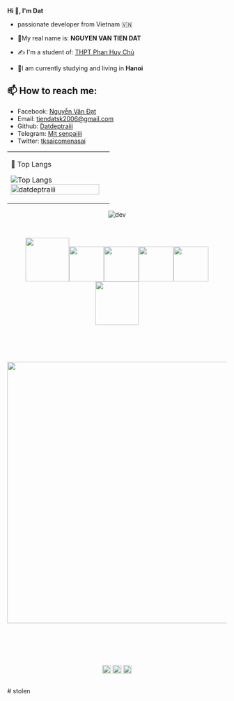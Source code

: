 **Hi 👋, I'm Dat**

- passionate developer from Vietnam 🇻🇳 </h3>

- 👀My real name is: **NGUYEN VAN TIEN DAT**
- ✍ I'm a student of: [THPT Phan Huy Chú](https://c3phanhuychu.edu.vn/)
- 🏡I am currently studying and living in **Hanoi**
## 📫 How to reach me:


  

 
 - Facebook: [Nguyễn Văn Đạt](https://www.facebook.com/datackermann)
 - Email: [tiendatsk2006@gmail.com](mailto:tiendatsk2006@gmail.com)
 - Github: [Datdeptraiii](https://github.com/Datdeptraiii/Datdeptraiii)
 - Telegram: [Mit senpaiiii](https://t.me/Mit_senpaiiii)
 - Twitter: [tksaicomenasai](https://twitter.com/tksaicomenasai)
  </a>
</p>


<table style="width:100%;">
  <tr>
    <td>
    
      
 📖 Top Langs
      
![Top Langs](https://github-readme-stats.vercel.app/api/top-langs/?username=Datdeptraiii&text_color=daf7dc&bg_color=151515)
      <img src="https://github-readme-stats.vercel.app/api?username=datdeptraiii&bg_color=FFFFFF00&text_color=179fa3&show_icons=true&count_private=true&include_all_commits=true&custom_title=Nguyễn%20Văn%20Tiến%20Đạt's%20Github%20Stats" alt="datdeptraiii" width="100%"/>
    </td>
    <td>
      <br>
      <br>
      </table>
      <p align="center"> 
        <img src="https://images-wixmp-ed30a86b8c4ca887773594c2.wixmp.com/f/67401945-34fc-46b8-8e8f-1982847277d4/ddba22b-2fad9d00-1d3f-4ec8-a65d-199a09dfa4e1.gif?token=eyJ0eXAiOiJKV1QiLCJhbGciOiJIUzI1NiJ9.eyJzdWIiOiJ1cm46YXBwOjdlMGQxODg5ODIyNjQzNzNhNWYwZDQxNWVhMGQyNmUwIiwiaXNzIjoidXJuOmFwcDo3ZTBkMTg4OTgyMjY0MzczYTVmMGQ0MTVlYTBkMjZlMCIsIm9iaiI6W1t7InBhdGgiOiJcL2ZcLzY3NDAxOTQ1LTM0ZmMtNDZiOC04ZThmLTE5ODI4NDcyNzdkNFwvZGRiYTIyYi0yZmFkOWQwMC0xZDNmLTRlYzgtYTY1ZC0xOTlhMDlkZmE0ZTEuZ2lmIn1dXSwiYXVkIjpbInVybjpzZXJ2aWNlOmZpbGUuZG93bmxvYWQiXX0.p1RcYkkOBXh0fzpoZxaTbE1_xNWLfoLqEZv1_0utuzU" alt="dev" width="̉100"/>
      </p>
    </td>
  </tr>
</table>
<br>
<p align="center">
  <img src="https://media3.giphy.com/media/ln7z2eWriiQAllfVcn/200w.webp" width="100"><img src="https://i.giphy.com/media/LMt9638dO8dftAjtco/200.webp" width="80"><img src="https://i.giphy.com/media/eNAsjO55tPbgaor7ma/200w.webp" width="80"><img src="https://i.giphy.com/media/VgGthkhUvGgOit7Y9i/200.webp" width="80"><img src="https://i.giphy.com/media/KzJkzjggfGN5Py6nkT/200.webp" width="80"><img src="https://i.giphy.com/media/IdyAQJVN2kVPNUrojM/200.webp" width="100"><br><br>
  <br>
  <br>
  <br>
  <br>
  <img src="https://little.kylerconway.com/images/golang-what.gif" width="600">
</p>
<br>
<br>
<br>
<br>
<p align="center">
<a href="https://twitter.com/PhannDat" target="_blank"><img align="center" src="https://cdn.jsdelivr.net/npm/simple-icons@3.0.1/icons/twitter.svg" alt="dephraiim" height="20" width="20" /></a>
<a href="https://stackoverflow.com/users/20830831" target="_blank"><img align="center" src="https://cdn.jsdelivr.net/npm/simple-icons@3.0.1/icons/stackoverflow.svg" alt="dephraiim" height="20" width="20" /></a>
<a href="https://www.instagram.com/phung_dat06" target="_blank"><img align="center" src="https://cdn.jsdelivr.net/npm/simple-icons@3.0.1/icons/instagram.svg" alt="dephraiim" height="20" width="20" /></a>
</p>
<br>
 # stolen
